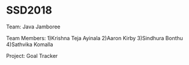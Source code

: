 # SSD2018

Team: Java Jamboree

Team Members: 1)Krishna Teja Ayinala 2)Aaron Kirby 3)Sindhura Bonthu 4)Sathvika Komalla

Project: Goal Tracker
